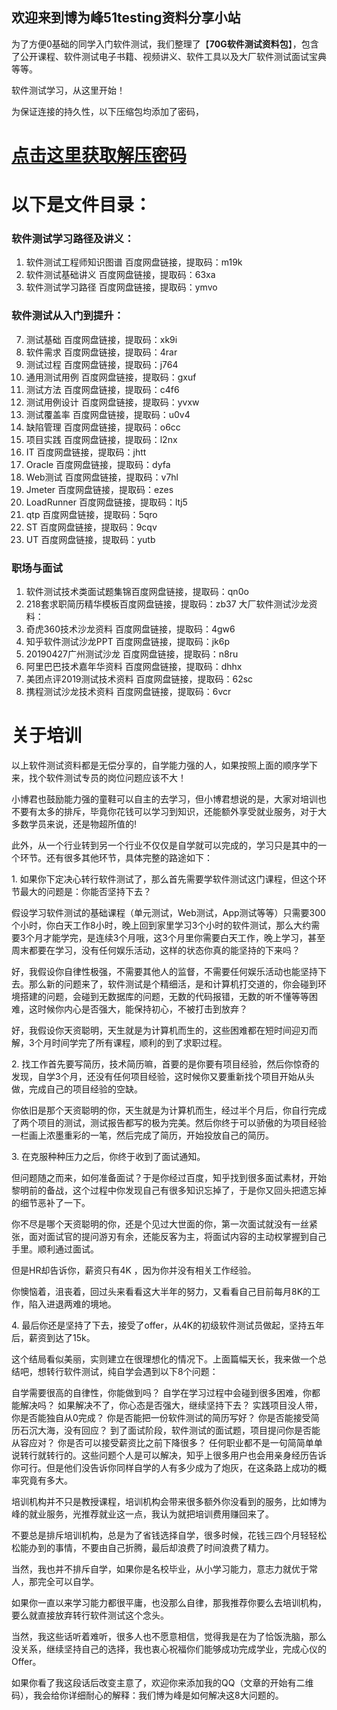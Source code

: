 ## 欢迎来到博为峰51testing资料分享小站

为了方便0基础的同学入门软件测试，我们整理了【**70G软件测试资料包**】，包含了公开课程、软件测试电子书籍、视频讲义、软件工具以及大厂软件测试面试宝典等等。

软件测试学习，从这里开始！

为保证连接的持久性，以下压缩包均添加了密码，
# [点击这里获取解压密码](http://kbyx0011.mikecrm.com/qCumvim)

# 以下是文件目录：

### 软件测试学习路径及讲义：
1. 软件测试工程师知识图谱 百度网盘链接，提取码：m19k
2. 软件测试基础讲义 百度网盘链接，提取码：63xa
3. 软件测试学习路径 百度网盘链接，提取码：ymvo

### 软件测试从入门到提升：
7. 测试基础 百度网盘链接，提取码：xk9i
8. 软件需求 百度网盘链接，提取码：4rar
9. 测试过程 百度网盘链接，提取码：j764
10. 通用测试用例 百度网盘链接，提取码：gxuf
11. 测试方法 百度网盘链接，提取码：c4f6
12. 测试用例设计 百度网盘链接，提取码：yvxw
13. 测试覆盖率 百度网盘链接，提取码：u0v4
14. 缺陷管理 百度网盘链接，提取码：o6cc
15. 项目实践 百度网盘链接，提取码：l2nx
16. IT 百度网盘链接，提取码：jhtt
17. Oracle 百度网盘链接，提取码：dyfa
18. Web测试 百度网盘链接，提取码：v7hl
19. Jmeter 百度网盘链接，提取码：ezes
20. LoadRunner 百度网盘链接，提取码：ltj5
21. qtp 百度网盘链接，提取码：5qro
22. ST 百度网盘链接，提取码：9cqv
23. UT 百度网盘链接，提取码：yutb

### 职场与面试
1. 软件测试技术类面试题集锦百度网盘链接，提取码：qn0o
2. 218套求职简历精华模板百度网盘链接，提取码：zb37
大厂软件测试沙龙资料：
1. 奇虎360技术沙龙资料 百度网盘链接，提取码：4gw6
2. 知乎软件测试沙龙PPT 百度网盘链接，提取码：jk6p
3. 20190427广州测试沙龙 百度网盘链接，提取码：n8ru
4. 阿里巴巴技术嘉年华资料 百度网盘链接，提取码：dhhx
5. 美团点评2019测试技术资料 百度网盘链接，提取码：62sc
6. 携程测试沙龙技术资料 百度网盘链接，提取码：6vcr

# 关于培训
以上软件测试资料都是无偿分享的，自学能力强的人，如果按照上面的顺序学下来，找个软件测试专员的岗位问题应该不大！

小博君也鼓励能力强的童鞋可以自主的去学习，但小博君想说的是，大家对培训也不要有太多的排斥，毕竟你花钱可以学习到知识，还能额外享受就业服务，对于大多数学员来说，还是物超所值的!

此外，从一个行业转到另一个行业不仅仅是自学就可以完成的，学习只是其中的一个环节。还有很多其他环节，具体完整的路途如下：

1\. 如果你下定决心转行软件测试了，那么首先需要学软件测试这门课程，但这个环节最大的问题是：你能否坚持下去？

假设学习软件测试的基础课程（单元测试，Web测试，App测试等等）只需要300个小时，你白天工作8小时，晚上回到家里学习3个小时的软件测试，那么大约需要3个月才能学完，是连续3个月哦，这3个月里你需要白天工作，晚上学习，甚至周末都要在学习，没有任何娱乐活动，这样的状态你真的能坚持的下来吗？

好，我假设你自律性极强，不需要其他人的监督，不需要任何娱乐活动也能坚持下去。那么新的问题来了，软件测试是个精细活，是和计算机打交道的，你会碰到环境搭建的问题，会碰到无数据库的问题，无数的代码报错，无数的听不懂等等困难，这时候你内心是否强大，能保持初心，不被打击到放弃？

好，我假设你天资聪明，天生就是为计算机而生的，这些困难都在短时间迎刃而解，3个月时间学完了所有课程，顺利的到了求职过程。

2\. 找工作首先要写简历，技术简历嘛，首要的是你要有项目经验，然后你惊奇的发现，自学3个月，还没有任何项目经验，这时候你又要重新找个项目开始从头做，完成自己的项目经验的空缺。

你依旧是那个天资聪明的你，天生就是为计算机而生，经过半个月后，你自行完成了两个项目的测试，测试报告都写的极为完美。然后你终于可以骄傲的为项目经验一栏画上浓墨重彩的一笔，然后完成了简历，开始投放自己的简历。

3\. 在克服种种压力之后，你终于收到了面试通知。

但问题随之而来，如何准备面试？于是你经过百度，知乎找到很多面试素材，开始黎明前的备战，这个过程中你发现自己有很多知识忘掉了，于是你又回头把遗忘掉的细节恶补了一下。

你不尽是哪个天资聪明的你，还是个见过大世面的你，第一次面试就没有一丝紧张，面对面试官的提问游刃有余，还能反客为主，将面试内容的主动权掌握到自己手里。顺利通过面试。

但是HR却告诉你，薪资只有4K ，因为你并没有相关工作经验。

你懊恼着，沮丧着，回过头来看看这大半年的努力，又看看自己目前每月8K的工作，陷入进退两难的境地。

4\. 最后你还是坚持了下去，接受了offer，从4K的初级软件测试员做起，坚持五年后，薪资到达了15k。

这个结局看似美丽，实则建立在很理想化的情况下。上面篇幅天长，我来做一个总结吧，想转行软件测试，纯自学会遇到以下8个问题：

自学需要很高的自律性，你能做到吗？
自学在学习过程中会碰到很多困难，你都能解决吗？
如果解决不了，你心态是否强大，继续坚持下去？
实践项目没人带，你是否能独自从0完成？
你是否能把一份软件测试的简历写好？
你是否能接受简历石沉大海，没有回应？
到了面试阶段，软件测试的面试题，项目提问你是否能从容应对？
你是否可以接受薪资比之前下降很多？
任何职业都不是一句简简单单说转行就转行的。这些问题个人是可以解决，知乎上很多用户也会用亲身经历告诉你可行。但是他们没告诉你同样自学的人有多少成为了炮灰，在这条路上成功的概率究竟有多大。

培训机构并不只是教授课程，培训机构会带来很多额外你没看到的服务，比如博为峰的就业服务，光推荐就业这一点，我认为就把培训费用赚回来了。

不要总是排斥培训机构，总是为了省钱选择自学，很多时候，花钱三四个月轻轻松松能办到的事情，不要由自己折腾，最后却浪费了时间浪费了精力。

当然，我也并不排斥自学，如果你是名校毕业，从小学习能力，意志力就优于常人，那完全可以自学。

如果你一直以来学习能力都很平庸，也没那么自律，那我推荐你要么去培训机构，要么就直接放弃转行软件测试这个念头。

当然，我这些话听着难听，很多人也不愿意相信，觉得我是在为了恰饭洗脑，那么没关系，继续坚持自己的选择，我也衷心祝福你们能够成功完成学业，完成心仪的Offer。

如果你看了我这段话后改变主意了，欢迎你来添加我的QQ（文章的开始有二维码），我会给你详细耐心的解释：我们博为峰是如何解决这8大问题的。
